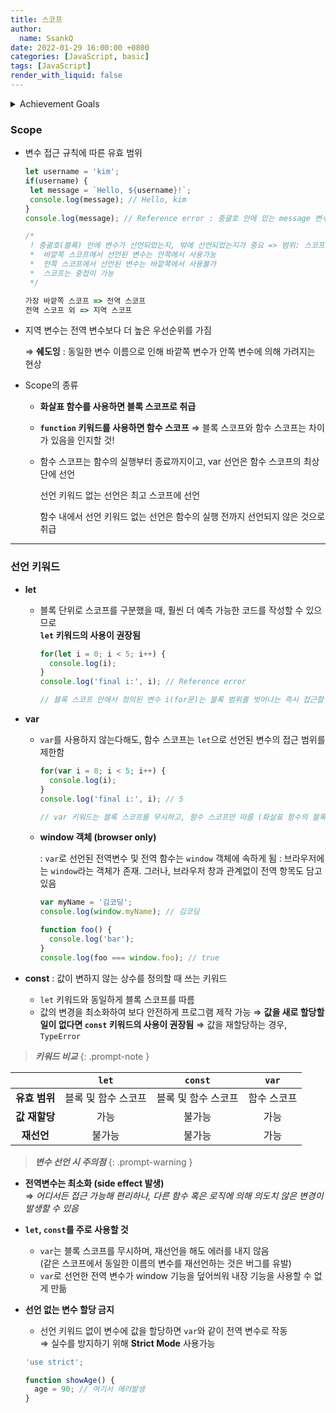 ```yaml
---
title: 스코프
author:
  name: SsankQ
date: 2022-01-29 16:00:00 +0800
categories: [JavaScript, basic]
tags: [JavaScript]
render_with_liquid: false
---
```


<details>
<summary>Achievement Goals</summary>
<div markdown="1">
- [ ]  스코프의 의미와 적용 범위를 이해할 수 있다
- [ ]  스코프의 중요 규칙을 이해할 수 있다
    - 중첩 규칙
    - `block scope`와 `function scope`
    - 전역 스코프와 지역 스코프
    - 전역 변수와 지역 변수 간의 우선 순위
    - `let`, `const`, `var`의 차이
    - 전역 객체 `window`의 이해
</div>
</details>

### Scope
- 변수 접근 규칙에 따른 유효 범위

  ```jsx
  let username = 'kim';
  if(username) {
   let message = `Hello, ${username}!`;
   console.log(message); // Hello, kim
  }
  console.log(message); // Reference error : 중괄호 안에 있는 message 변수를 불러오지 못함

  /*
   ! 중괄호(블록) 안에 변수가 선언되었는지, 밖에 선언되었는지가 중요 => 범위: 스코프
   *  바깥쪽 스코프에서 선언된 변수는 안쪽에서 사용가능
   *  안쪽 스코프에서 선언된 변수는 바깥쪽에서 사용불가
   *  스코프는 중첩이 가능
   */

  가장 바깥쪽 스코프 => 전역 스코프
  전역 스코프 외 => 지역 스코프
  ```

- 지역 변수는 전역 변수보다 더 높은 우선순위를 가짐
    
    ⇒ **쉐도잉** : 동일한 변수 이름으로 인해 바깥쪽 변수가 안쪽 변수에 의해 가려지는 현상
    
- Scope의 종류
    - **화살표 함수를 사용하면 블록 스코프로 취급**
    - **`function` 키워드를 사용하면 함수 스코프** ⇒ 블록 스코프와 함수 스코프는 차이가 있음을 인지할 것!
    - 함수 스코프는 함수의 실행부터 종료까지이고, var 선언은 함수 스코프의 최상단에 선언
        
        선언 키워드 없는 선언은 최고 스코프에 선언
        
        함수 내에서 선언 키워드 없는 선언은 함수의 실행 전까지 선언되지 않은 것으로 취급

---

### 선언 키워드

- **let**
    - 블록 단위로 스코프를 구분했을 때, 훨씬 더 예측 가능한 코드를 작성할 수 있으므로  
    **`let` 키워드의 사용이 권장됨**
        
        ```jsx
        for(let i = 0; i < 5; i++) {
          console.log(i);
        }
        console.log('final i:', i); // Reference error
        
        // 블록 스코프 안에서 정의된 변수 i(for문)는 블록 범위를 벗어나는 즉시 접근할 수 없음
        ```
        

- **var**
    - `var`를 사용하지 않는다해도, 함수 스코프는 `let`으로 선언된 변수의 접근 범위를 제한함
        
        ```jsx
        for(var i = 0; i < 5; i++) {
          console.log(i);
        }
        console.log('final i:', i); // 5
        
        // var 키워드는 블록 스코프를 무시하고, 함수 스코프만 따름 (화살표 함수의 블록 스코프 제외)
        ```
        
    - **window 객체 (browser only)**
        
        : `var`로 선언된 전역변수 및 전역 함수는 `window` 객체에 속하게 됨
        : 브라우저에는 `window`라는 객체가 존재. 그러나, 브라우저 창과 관계없이 전역 항목도 담고 있음
        
        ```jsx
        var myName = '김코딩';
        console.log(window.myName); // 김코딩
        
        function foo() {
          console.log('bar');
        }
        console.log(foo === window.foo); // true
        ```
        

- **const**
: 값이 변하지 않는 상수를 정의할 때 쓰는 키워드
    
    - `let` 키워드와 동일하게 블록 스코프를 따름
    - 값의 변경을 최소화하여 보다 안전하게 프로그램 제작 가능
    ⇒ **값을 새로 할당할 일이 없다면 `const` 키워드의 사용이 권장됨**
    ⇒ 값을 재할당하는 경우, `TypeError`

> ***키워드 비교***
{: .prompt-note }

  ||**`let`**|**`const`**|**`var`**|
  |:---:|:---:|:---:|:---:|
  |**유효 범위**| 블록 및 함수 스코프| 블록 및 함수 스코프 | 함수 스코프 |
  |**값 재할당**| 가능 | 불가능 | 가능 |
  |**재선언**| 불가능 | 불가능 | 가능 |


> ***변수 선언 시 주의점***
{: .prompt-warning }  
- **전역변수는 최소화 (side effect 발생)**  
⇒ *어디서든 접근 가능해 편리하나, 다른 함수 혹은 로직에 의해 의도치 않은 변경이 발생할 수 있음*
- **`let`, `const`를 주로 사용할 것**  
  - `var`는 블록 스코프를 무시하며, 재선언을 해도 에러를 내지 않음  
  (같은 스코프에서 동일한 이름의 변수를 재선언하는 것은 버그를 유발)  
  - `var`로 선언한 전역 변수가 window 기능을 덮어씌워 내장 기능을 사용할 수 없게 만듦
- **선언 없는 변수 할당 금지**  
  - 선언 키워드 없이 변수에 값을 할당하면 `var`와 같이 전역 변수로 작동  
  ⇒ 실수를 방지하기 위해 **Strict Mode** 사용가능  

  ```jsx
  'use strict';

  function showAge() {
    age = 90; // 여기서 에러발생
  }
  ```